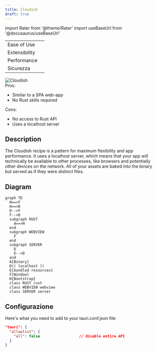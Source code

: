 ```yaml
---
title: Cloudish
draft: true
---
```


import Rater from '@theme/Rater'
import useBaseUrl from '@docusaurus/useBaseUrl'

<div className="row">
  <div className="col col--4">
    <table>
      <tr>
        <td>Ease of Use</td>
        <td><Rater value="5"/></td>
      </tr>
      <tr>
        <td>Extensibility</td>
        <td><Rater value="3"/></td>
      </tr>
      <tr>
        <td>Performance</td>
        <td><Rater value="3"/></td>
      </tr>
      <tr>
        <td>Sicurezza</td>
        <td><Rater value="2"/></td>
      </tr>
    </table>
  </div>
  <div className="col col--4 pattern-logo">
    <img src={useBaseUrl('img/recipes/Cloudish.svg')} alt="Cloudish" />
  </div>
    <div className="col col--4">
    Pros:
    <ul>
      <li>Similar to a SPA web-app</li>
      <li>No Rust skills required</li>
    </ul>
    Cons:
    <ul>
      <li>No access to Rust API</li>
      <li>Uses a localhost server</li>
    </ul>
  </div>
</div>

## Description

The Cloudish recipe is a pattern for maximum flexibility and app performance. It uses a localhost server, which means that your app will technically be available to other processes, like browsers and potentially other devices on the network. All of your assets are baked into the binary but served as if they were distinct files.

## Diagram

```mermaid
graph TD
  H==>F
  H==>D
  D-->F
  F-->D
  subgraph RUST
    A==>H
  end
  subgraph WEBVIEW
    F
  end
  subgraph SERVER
    D
    E-->D
  end
  A[Binary]
  D(( localhost ))
  E[bundled resources]
  F[Window]
  H{Bootstrap}
  class RUST rust
  class WEBVIEW webview
  class SERVER server
```

## Configurazione

Here's what you need to add to your tauri.conf.json file:

```json
"tauri": {
  "allowlist": {
    "all": false                  // disable entire API
  }
}

```
